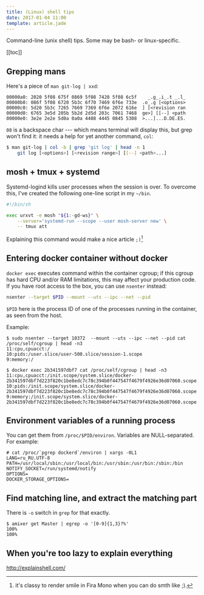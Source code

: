 ```yaml
---
title: (Linux) shell tips
date: 2017-01-04 11:00
template: article.jade
---
```


Command-line (unix shell) tips. Some may be bash- or linux-specific.

[[toc]]

## Grepping mans

Here's a piece of `man git-log | xxd`:

    00000a0: 2020 5f08 675f 0869 5f08 7420 5f08 6c5f    _.g_.i_.t _.l_
    00000b0: 086f 5f08 6720 5b3c 6f70 7469 6f6e 733e  .o_.g [<options>
    00000c0: 5d20 5b3c 7265 7669 7369 6f6e 2072 616e  ] [<revision ran
    00000d0: 6765 3e5d 205b 5b2d 2d5d 203c 7061 7468  ge>] [[--] <path
    00000e0: 3e2e 2e2e 5d0a 0a0a 4408 4445 0845 5308  >...]...D.DE.ES.

`08` is a backspace char --- which means terminal will display this,
but grep won't find it: it needs a help for yet another command,
`col`:


```bash
$ man git-log | col -b | grep 'git log' | head -n 1
    git log [<options>] [<revision range>] [[--] <path>...]
```

## mosh + tmux + systemd

Systemd-logind kills user processes when the session is over.
To overcome this, I've created the following one-line script
in my `~/bin`.

```bash
#!/bin/sh

exec urxvt -e mosh "${1:-gd-ws}" \
    --server='systemd-run --scope --user mosh-server new' \
    -- tmux att
```

Explaining this command would make a nice article `;)`[^smF]

[^smF]: it's classy to render smile in Fira Mono when you
        can do smth like ;).

## Entering docker container without docker

`docker exec` executes command within the container cgroup;
if this cgroup has hard CPU and/or RAM limitations, this
may affect your production code. If you have root access
to the box, you can use `nsenter` instead:

```bash
nsenter --target $PID --mount --uts --ipc --net --pid
```

`$PID` here is the process ID of one of the processes running
in the container, as seen from the host.

Example:

```
$ sudo nsenter --target 10372  --mount --uts --ipc --net --pid cat /proc/self/cgroup | head -n3
11:cpu,cpuacct:/
10:pids:/user.slice/user-500.slice/session-1.scope
9:memory:/
```
```
$ docker exec 2b341597dbf7 cat /proc/self/cgroup | head -n3
11:cpu,cpuacct:/init.scope/system.slice/docker-2b341597dbf7d223f820c1be8edc7c78c394b0f447547f4679f4926e36d07060.scope
10:pids:/init.scope/system.slice/docker-2b341597dbf7d223f820c1be8edc7c78c394b0f447547f4679f4926e36d07060.scope
9:memory:/init.scope/system.slice/docker-2b341597dbf7d223f820c1be8edc7c78c394b0f447547f4679f4926e36d07060.scope
```

## Environment variables of a running process

You can get them from `/proc/$PID/environ`. Variables are NULL-separated. For example:

```
# cat /proc/`pgrep dockerd`/environ | xargs -0L1
LANG=ru_RU.UTF-8
PATH=/usr/local/sbin:/usr/local/bin:/usr/sbin:/usr/bin:/sbin:/bin
NOTIFY_SOCKET=/run/systemd/notify
OPTIONS=
DOCKER_STORAGE_OPTIONS=
```

## Find matching line, and extract the matching part

There is `-o` switch in `grep` for that exactly.

```
$ amixer get Master | egrep -o '[0-9]{1,3}?%'
100%
100%
```

## When you're too lazy to explain everything

http://explainshell.com/
